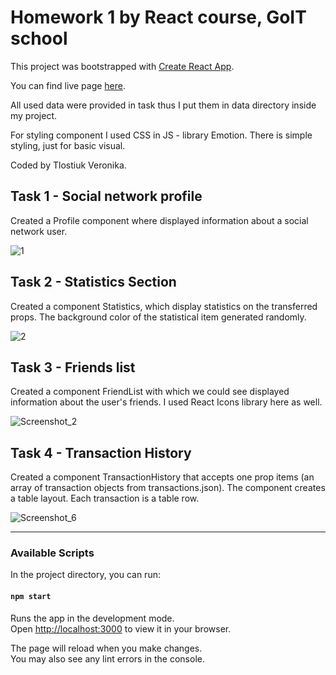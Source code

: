 # Homework 1 by React course, GoIT school

This project was bootstrapped with [Create React App](https://github.com/facebook/create-react-app).

You can find live page [here](https://veronikanos.github.io/goit-react-hw-01-components/).

All used data were provided in task thus I put them in data directory inside my project.

For styling component I used CSS in JS - library Emotion. There is simple styling, just for basic visual.

Coded by Tlostiuk Veronika.

## Task 1 - Social network profile

Created a Profile component where displayed information about a social network user.

![1](https://user-images.githubusercontent.com/49239848/207588748-73c84921-82a5-4cd1-a0b2-5a90222d93ba.png)

## Task 2 - Statistics Section

Created a component Statistics, which display statistics on the transferred props.
The background color of the statistical item generated randomly.

![2](https://user-images.githubusercontent.com/49239848/207588781-09c1f043-4ddb-4807-be1c-7423548f7479.png)

## Task 3 - Friends list

Created a component FriendList with which we could see displayed information about the user's friends.
I used React Icons library here as well.

![Screenshot_2](https://user-images.githubusercontent.com/49239848/207588808-a52ff1de-f1b9-4723-85a4-2a9a6ecccaba.png)

## Task 4 - Transaction History

Created a component TransactionHistory that accepts one prop items (an array of transaction objects from transactions.json). The component creates a table layout. Each transaction is a table row.

![Screenshot_6](https://user-images.githubusercontent.com/49239848/207588855-7b590473-aca3-413e-81ae-cc006c753f66.png)

---

### Available Scripts

In the project directory, you can run:

#### `npm start`

Runs the app in the development mode.\
Open [http://localhost:3000](http://localhost:3000) to view it in your browser.

The page will reload when you make changes.\
You may also see any lint errors in the console.
